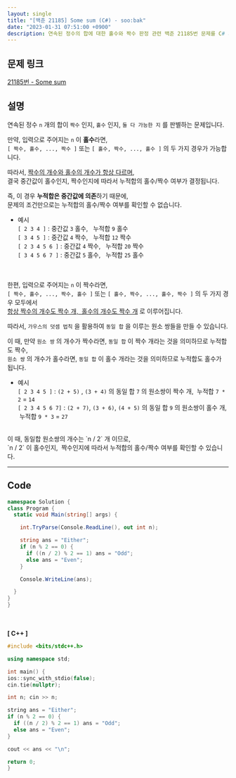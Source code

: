 ```yaml
---
layout: single
title: "[백준 21185] Some sum (C#) - soo:bak"
date: "2023-01-31 07:51:00 +0900"
description: 연속된 정수의 합에 대한 홀수와 짝수 판정 관련 백준 21185번 문제를 C# 과 C++ 로 풀이 및 해설
---
```


## 문제 링크
  [21185번 - Some sum](https://www.acmicpc.net/problem/21185)

## 설명
  연속된 정수 `n` 개의 합이 `짝수` 인지, `홀수` 인지, `둘 다 가능한 지` 를 판별하는 문제입니다.

  만약, 입력으로 주어지는 `n` 이 <b>홀수</b>라면,<br>
  `[ 짝수, 홀수, ..., 짝수 ]` 또는 `[ 홀수, 짝수, ..., 홀수 ]` 의 두 가지 경우가 가능합니다. <br>

  따라서, <u>짝수의 개수와 홀수의 개수가 항상 다르며</u>, <br>
  결국 중간값이 홀수인지, 짝수인지에 따라서 누적합의 홀수/짝수 여부가 결정됩니다.<br>

  즉, 이 경우 <b>누적합은 중간값에 의존</b>하기 때문에, <br>
  문제의 조건만으로는 누적합의 홀수/짝수 여부를 확인할 수 없습니다.<br>

  - 예시<br>
  `[ 2 3 4 ]` : 중간값 `3` 홀수, &nbsp; 누적합 `9` 홀수 <br>
  `[ 3 4 5 ]` : 중간값 `4` 짝수, &nbsp; 누적합 `12` 짝수 <br>
  `[ 2 3 4 5 6 ]` : 중간값 `4` 짝수, &nbsp; 누적합 `20` 짝수 <br>
  `[ 3 4 5 6 7 ]` : 중간값 `5` 홀수, &nbsp; 누적합 `25` 홀수 <br>

  <br><br>
  한편, 입력으로 주어지는 `n` 이 짝수라면,<br>
  `[ 짝수, 홀수, ..., 짝수, 홀수 ]` 또는 `[ 홀수, 짝수, ..., 홀수, 짝수 ]` 의 두 가지 경우 모두에서 <br>
  <u>항상 짝수의 개수도 짝수 개, &nbsp;홀수의 개수도 짝수 개</u>&nbsp;로 이루어집니다. <br>

  따라서, `가우스의 덧셈 법칙` 을 활용하여 `동일 합` 을 이루는 원소 쌍들을 만들 수 있습니다.<br>

  이 때, 만약 `원소 쌍` 의 개수가 짝수라면, `동일 합` 이 짝수 개라는 것을 의미하므로 누적합도 짝수, <br>
  `원소 쌍` 의 개수가 홀수라면, `동일 합` 이 홀수 개라는 것을 의미하므로 누적합도 홀수가 됩니다.

  - 예시<br>
    `[ 2 3 4 5 ]` : `(2 + 5)` , `(3 + 4)` 의 동일 합 `7` 의 원소쌍이 짝수 개, &nbsp;누적합 `7 * 2` = `14`<br>
    `[ 2 3 4 5 6 7]` : `(2 + 7)`, `(3 + 6)`, `(4 + 5)` 의 동일 합 `9` 의 원소쌍이 홀수 개, &nbsp;누적합 `9 * 3` = `27`<br>

  <br>
  이 때, 동일합 원소쌍의 개수는 `n / 2` 개 이므로,<br>
  `n / 2` 이 홀수인지, &nbsp;짝수인지에 따라서 누적합의 홀수/짝수 여부를 확인할 수 있습니다.

- - -

## Code
  ```c#
namespace Solution {
  class Program {
    static void Main(string[] args) {

      int.TryParse(Console.ReadLine(), out int n);

      string ans = "Either";
      if (n % 2 == 0) {
        if ((n / 2) % 2 == 1) ans = "Odd";
        else ans = "Even";
      }

      Console.WriteLine(ans);

    }
  }
}
  ```
<br><br>
<b>[ C++ ] </b>
<br>

  ```c++
#include <bits/stdc++.h>

using namespace std;

int main() {
  ios::sync_with_stdio(false);
  cin.tie(nullptr);

  int n; cin >> n;

  string ans = "Either";
  if (n % 2 == 0) {
    if ((n / 2) % 2 == 1) ans = "Odd";
    else ans = "Even";
  }

  cout << ans << "\n";

  return 0;
}
  ```
